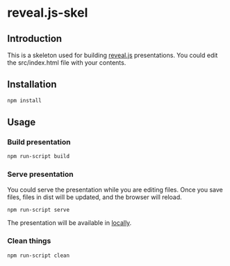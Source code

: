 # reveal.js-skel

## Introduction

This is a skeleton used for building [reveal.js](https://revealjs.com/) presentations.
You could edit the src/index.html file with your contents.

## Installation

```bash
npm install
```

## Usage

### Build presentation

```bash
npm run-script build
```

### Serve presentation

You could serve the presentation while you are editing files.
Once you save files, files in dist will be updated, and the browser will reload.

```bash
npm run-script serve
```

The presentation will be available in [locally](http://localhost:8000/).

### Clean things

```bash
npm run-script clean
```
